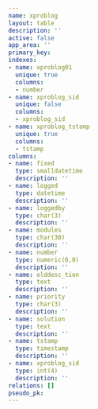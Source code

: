 ```yaml
---
name: xproblog
layout: table
description: ''
active: false
app_area: ''
primary_key: 
indexes:
- name: xproblog01
  unique: true
  columns:
  - number
- name: xproblog_sid
  unique: false
  columns:
  - xproblog_sid
- name: xproblog_tstamp
  unique: true
  columns:
  - tstamp
columns:
- name: fixed
  type: smalldatetime
  description: ''
- name: logged
  type: datetime
  description: ''
- name: loggedby
  type: char(3)
  description: ''
- name: modules
  type: char(30)
  description: ''
- name: number
  type: numeric(6,0)
  description: ''
- name: olddesc_tion
  type: text
  description: ''
- name: priority
  type: char(3)
  description: ''
- name: solution
  type: text
  description: ''
- name: tstamp
  type: timestamp
  description: ''
- name: xproblog_sid
  type: int(4)
  description: ''
relations: []
pseudo_pk: 
---
```


